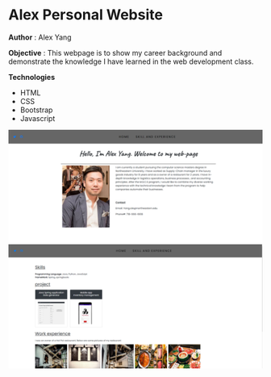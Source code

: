  # Alex Personal Website
 **Author** : Alex Yang
 
 **Objective** : This webpage is to show my career background and demonstrate the knowledge I have learned in the web development class.
 
 **Technologies**
 * HTML
 * CSS
 * Bootstrap
 * Javascript
 
 ![alt text](https://github.com/AZYDEVE/index.html/blob/main/image/printscreen2.png)
 ![alt text](https://github.com/AZYDEVE/index.html/blob/main/image/printscreen1.png)

